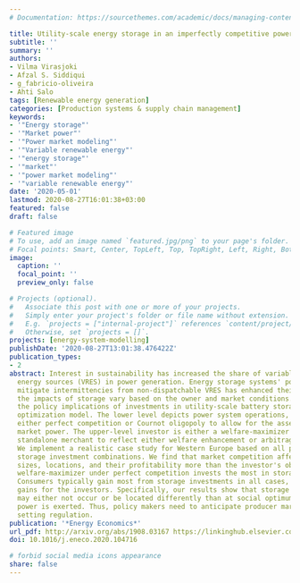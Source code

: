 ```yaml
---
# Documentation: https://sourcethemes.com/academic/docs/managing-content/

title: Utility-scale energy storage in an imperfectly competitive power sector
subtitle: ''
summary: ''
authors:
- Vilma Virasjoki
- Afzal S. Siddiqui
- g_fabricio-oliveira
- Ahti Salo
tags: [Renewable energy generation]
categories: [Production systems & supply chain management]
keywords:
- '"Energy storage"'
- '"Market power"'
- '"Power market modeling"'
- '"Variable renewable energy"'
- '"energy storage"'
- '"market"'
- '"power market modeling"'
- '"variable renewable energy"'
date: '2020-05-01'
lastmod: 2020-08-27T16:01:38+03:00
featured: false
draft: false

# Featured image
# To use, add an image named `featured.jpg/png` to your page's folder.
# Focal points: Smart, Center, TopLeft, Top, TopRight, Left, Right, BottomLeft, Bottom, BottomRight.
image:
  caption: ''
  focal_point: ''
  preview_only: false

# Projects (optional).
#   Associate this post with one or more of your projects.
#   Simply enter your project's folder or file name without extension.
#   E.g. `projects = ["internal-project"]` references `content/project/deep-learning/index.md`.
#   Otherwise, set `projects = []`.
projects: [energy-system-modelling]
publishDate: '2020-08-27T13:01:38.476422Z'
publication_types:
- 2
abstract: Interest in sustainability has increased the share of variable renewable
  energy sources (VRES) in power generation. Energy storage systems' potential to
  mitigate intermittencies from non-dispatchable VRES has enhanced their appeal. However,
  the impacts of storage vary based on the owner and market conditions. We examine
  the policy implications of investments in utility-scale battery storage via a bi-level
  optimization model. The lower level depicts power system operations, modeled as
  either perfect competition or Cournot oligopoly to allow for the assessment of producer
  market power. The upper-level investor is either a welfare-maximizer or a profit-maximizing
  standalone merchant to reflect either welfare enhancement or arbitrage, respectively.
  We implement a realistic case study for Western Europe based on all possible size-location
  storage investment combinations. We find that market competition affects investment
  sizes, locations, and their profitability more than the investor's objectives. A
  welfare-maximizer under perfect competition invests the most in storage capacity.
  Consumers typically gain most from storage investments in all cases, exceeding the
  gains for the investors. Specifically, our results show that storage investments
  may either not occur or be located differently than at social optimum, if market
  power is exerted. Thus, policy makers need to anticipate producer market power when
  setting regulation.
publication: '*Energy Economics*'
url_pdf: http://arxiv.org/abs/1908.03167 https://linkinghub.elsevier.com/retrieve/pii/S0140988320300554
doi: 10.1016/j.eneco.2020.104716

# forbid social media icons appearance
share: false
---
```

